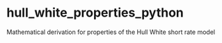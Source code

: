 # hull_white_properties_python
Mathematical derivation for properties of the Hull White short rate model
